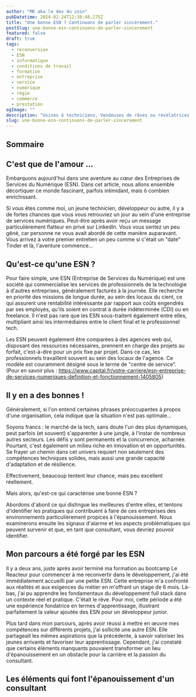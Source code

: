 ```yaml
---
author: "MK aka le dev du coin"
pubDatetime: 2024-02-24T12:38:48.275Z
title: "Une bonne ESN ? Continuons de parler sincèrement."
postSlug: une-bonne-esn-continuons-de-parler-sincerement
featured: false
draft: true
tags:
  - reconversion
  - ESN
  - informatique
  - conditions de travail
  - formation
  - entreprise
  - service
  - numérique
  - régie
  - commerce
  - prestation
ogImage: ""
description: "Usines à techniciens, Vendeuses de rêves ou révélatrices de talents ? Les ESN font souvent l'objet de critiques, parlons en au travers de mon expérience"
slug: une-bonne-esn-continuons-de-parler-sincerement
---
```


## Sommaire

## C'est que de l'amour ...

Embarquons aujourd'hui dans une aventure au cœur des Entreprises de Services du Numérique (ESN). Dans cet article, nous allons ensemble décortiquer ce monde fascinant, parfois intimidant, mais ô combien enrichissant.

Si vous êtes comme moi, un jeune technicien, développeur ou autre, il y a de fortes chances que vous vous retrouviez un jour au sein d'une entreprise de services numériques. Peut-être après avoir reçu un message particulièrement flatteur en privé sur LinkedIn. Vous vous sentez un peu gêné, car personne ne vous avait abordé de cette manière auparavant. Vous arrivez à votre premier entretien un peu comme si c'était un "date" Tinder et là, l'aventure commence...

## Qu'est-ce qu'une ESN ?

Pour faire simple, une ESN (Entreprise de Services du Numérique) est une société qui commercialise les services de professionnels de la technologie à d'autres entreprises, généralement facturés à la journée. Elle recherche en priorité des missions de longue durée, au sein des locaux du cient, ce qui assurent une rentabilité intéressante par rapport aux coûts engendrés par ses employés, qu'ils soient en contrat à durée indéterminée (CDI) ou en freelance. Il n'est pas rare que les ESN sous-traitent également entre elles, multipliant ainsi les intermédiaires entre le client final et le professionnel tech.

Les ESN peuvent également être comparées à des agences web qui, disposant des ressources nécessaires, prennent en charge des projets au forfait, c'est-à-dire pour un prix fixe par projet. Dans ce cas, les professionnels travaillent souvent au sein des locaux de l'agence. Ce modèle est couramment désigné sous le terme de "centre de service". (Pour en savoir plus : https://www.capital.fr/votre-carriere/esn-entreprise-de-services-numeriques-definition-et-fonctionnement-1405805)

## Il y en a des bonnes !

Généralement, si l'on entend certaines phrases préoccupantes à propos d'une organisation, cela indique que la situation n'est pas optimale...

Soyons francs : le marché de la tech, sans doute l'un des plus dynamiques, peut parfois (et souvent) s'apparenter à une jungle, à l'instar de nombreux autres secteurs. Les défis y sont permanents et la concurrence, acharnée. Pourtant, c'est également un milieu riche en innovation et en opportunités. Se frayer un chemin dans cet univers requiert non seulement des compétences techniques solides, mais aussi une grande capacité d'adaptation et de résilience.

Effectivement, beaucoup tentent leur chance, mais peu excellent réellement.

Mais alors, qu'est-ce qui caractérise une bonne ESN ?

Abordons d'abord ce qui distingue les meilleures d'entre elles, et tentons d'identifier les pratiques qui contribuent à faire de ces entreprises des environnements particulièrement propices à l'épanouissement. Nous examinerons ensuite les signaux d'alarme et les aspects problématiques qui peuvent survenir et que, en tant que consultant, vous devriez pouvoir identifier.

## Mon parcours a été forgé par les ESN

Il y a deux ans, juste après avoir terminé ma formation au bootcamp Le Reacteur pour commencer à me reconvertir dans le développement, j'ai été immédiatement accueilli par une petite ESN. Cette entreprise m'a confronté aux réalités et aux exigences du métier en m'offrant un stage de 6 mois. Là-bas, j'ai pu apprendre les fondamentaux du développement full stack dans un contexte réel et pratique. C'était le rêve. Pour moi, cette période a été une expérience fondatrice en termes d'apprentissage, illustrant parfaitement la valeur ajoutée des ESN pour un développeur junior.

Plus tard dans mon parcours, après avoir réussi à mettre en œuvre mes compétences sur différents projets, j'ai sollicité une autre ESN. Elle partageait les mêmes aspirations que la précédente, à savoir valoriser les jeunes arrivants et favoriser leur apprentissage. Cependant, j'ai constaté que certains éléments manquants pouvaient transformer un lieu d'épanouissement en un obstacle pour la carrière et la passion du consultant.

## Les éléments qui font l'épanouissement d'un consultant
